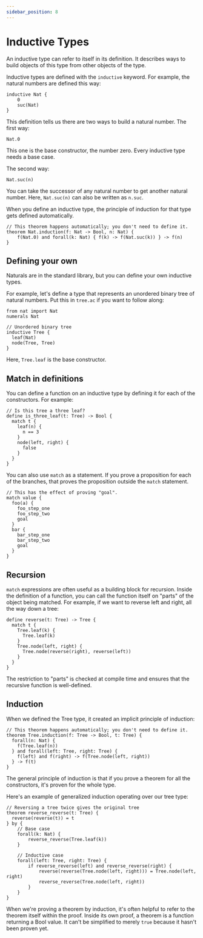 ```yaml
---
sidebar_position: 8
---
```


# Inductive Types

An inductive type can refer to itself in its definition. It describes ways to build objects of this type from other objects of the type.

Inductive types are defined with the `inductive` keyword. For example, the natural numbers are defined this way:

```acorn
inductive Nat {
    0
    suc(Nat)
}
```

This definition tells us there are two ways to build a natural number. The first way:

```acorn
Nat.0
```

This one is the base constructor, the number zero. Every inductive type needs a base case.

The second way:

```acorn
Nat.suc(n)
```

You can take the successor of any natural number to get another natural number. Here, `Nat.suc(n)` can also be written as `n.suc`.

When you define an inductive type, the principle of induction for that type gets defined automatically.

```acorn
// This theorem happens automatically; you don't need to define it.
theorem Nat.induction(f: Nat -> Bool, n: Nat) {
    f(Nat.0) and forall(k: Nat) { f(k) -> f(Nat.suc(k)) } -> f(n)
}
```

## Defining your own

Naturals are in the standard library, but you can define your own inductive types.

For example, let's define a type that represents an unordered binary tree of natural numbers. Put this in `tree.ac` if you want to follow along:

```acorn
from nat import Nat
numerals Nat

// Unordered binary tree
inductive Tree {
  leaf(Nat)
  node(Tree, Tree)
}
```

Here, `Tree.leaf` is the base constructor.

## Match in definitions

You can define a function on an inductive type by defining it for each of the constructors. For example:

```acorn
// Is this tree a three leaf?
define is_three_leaf(t: Tree) -> Bool {
  match t {
    leaf(n) {
      n == 3
    }
    node(left, right) {
      false
    }
  }
}
```

You can also use `match` as a statement. If you prove a proposition for each of the branches, that proves the proposition outside the `match` statement.

```acorn
// This has the effect of proving "goal".
match value {
  foo(a) {
    foo_step_one
    foo_step_two
    goal
  }
  bar {
    bar_step_one
    bar_step_two
    goal
  }
}
```

## Recursion

`match` expressions are often useful as a building block for recursion. Inside the definition of a function, you can call the function itself on "parts" of the object being matched. For example, if we want to reverse left and right, all the way down a tree:

```acorn
define reverse(t: Tree) -> Tree {
  match t {
    Tree.leaf(k) {
      Tree.leaf(k)
    }
    Tree.node(left, right) {
      Tree.node(reverse(right), reverse(left))
    }
  }
}
```

The restriction to "parts" is checked at compile time and ensures that the recursive function is well-defined.

## Induction

When we defined the Tree type, it created an implicit principle of induction:

```acorn
// This theorem happens automatically; you don't need to define it.
theorem Tree.induction(f: Tree -> Bool, t: Tree) {
  forall(n: Nat) {
    f(Tree.leaf(n))
  } and forall(left: Tree, right: Tree) {
    f(left) and f(right) -> f(Tree.node(left, right))
  } -> f(t)
}
```

The general principle of induction is that if you prove a theorem for all the constructors, it's proven for the whole type.

Here's an example of generalized induction operating over our tree type:

```acorn
// Reversing a tree twice gives the original tree
theorem reverse_reverse(t: Tree) {
  reverse(reverse(t)) = t
} by {
    // Base case
    forall(k: Nat) {
        reverse_reverse(Tree.leaf(k))
    }

    // Inductive case
    forall(left: Tree, right: Tree) {
        if reverse_reverse(left) and reverse_reverse(right) {
            reverse(reverse(Tree.node(left, right))) = Tree.node(left, right)
            reverse_reverse(Tree.node(left, right))
        }
    }
}
```

When we're proving a theorem by induction, it's often helpful to refer to the theorem itself within the proof. Inside its own proof, a theorem is a function returning a Bool value. It can't be simplified to merely `true` because it hasn't been proven yet.
